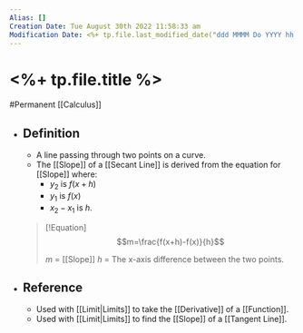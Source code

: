 ```yaml
---
Alias: []
Creation Date: Tue August 30th 2022 11:58:33 am 
Modification Date: <%+ tp.file.last_modified_date("ddd MMMM Do YYYY hh:mm:ss a") %>
---
```

# <%+ tp.file.title %>
#Permanent [[Calculus]]

- ## Definition
	- A line passing through two points on a curve.
	- The [[Slope]] of a [[Secant Line]] is derived from the equation for [[Slope]] where: 
		- $y_2$ is $f(x+h)$
		- $y_1$ is $f(x)$
		- $x_2-x_1$ is $h$.
		  
    > [!Equation]
    > $$m=\frac{f(x+h)-f(x)}{h}$$
    > 
    > $m$ = [[Slope]]
    > $h$ = The x-axis difference between the two points.
- ## Reference
	- Used with [[Limit|Limits]] to take the [[Derivative]] of a [[Function]].
	- Used with [[Limit|Limits]] to find the [[Slope]] of a [[Tangent Line]].